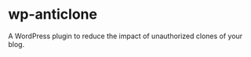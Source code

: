 wp-anticlone
============

A WordPress plugin to reduce the impact of unauthorized clones of your blog.
